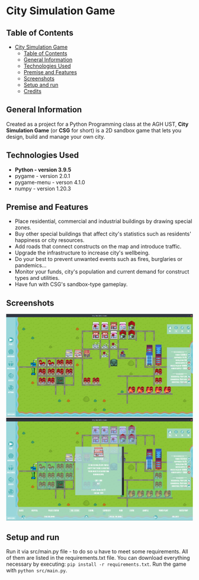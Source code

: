 # City Simulation Game

## Table of Contents
- [City Simulation Game](#city-simulation-game)
  - [Table of Contents](#table-of-contents)
  - [General Information](#general-information)
  - [Technologies Used](#technologies-used)
  - [Premise and Features](#premise-and-features)
  - [Screenshots](#screenshots)
  - [Setup and run](#setup-and-run)
  - [Credits](#credits)


## General Information
Created as a project for a Python Programming class at the AGH UST, **City Simulation Game** (or **CSG** for short) is a 2D sandbox game that lets you design, build and manage your own city. 


## Technologies Used
- **Python - version 3.9.5**
- pygame - version 2.0.1
- pygame-menu - verson 4.1.0
- numpy - version 1.20.3


## Premise and Features
- Place residential, commercial and industrial buildings by drawing special zones.
- Buy other special buildings that affect city's statistics such as residents' happiness or city resources.
- Add roads that connect constructs on the map and introduce traffic.
- Upgrade the infrastructure to increase city's wellbeing.
- Do your best to prevent unwanted events such as fires, burglaries or pandemics...
- Monitor your funds, city's population and current demand for construct types and utilities.
- Have fun with CSG's sandbox-type gameplay.


## Screenshots
![Example screenshot 1](./Assets/Screenshot1.png)
![Example screenshot 2](./Assets/Screenshot2.png)


## Setup and run
Run it via src/main.py file - to do so u have to meet some requirements.
All of them are listed in the requirements.txt file. You can download everything necessary by executing:
`pip install -r requirements.txt`. Run the game with `python src/main.py`.


<!-- ## Room for Improvement
*  -->

